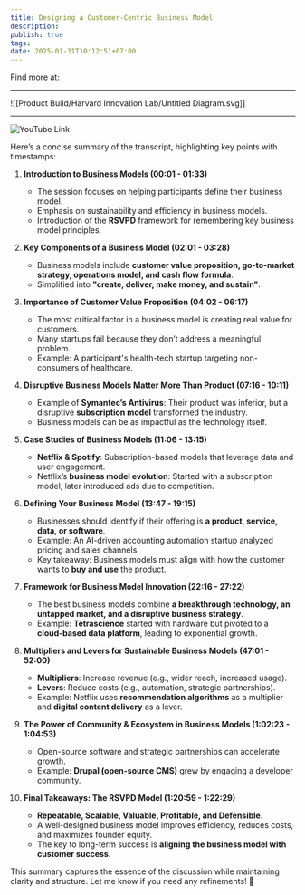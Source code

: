 ```yaml
---
title: Designing a Customer-Centric Business Model
description: 
publish: true
tags: 
date: 2025-01-31T10:12:51+07:00
---
```

Find more at:

---
![[Product Build/Harvard Innovation Lab/Untitled Diagram.svg]]

---

![YouTube Link](https://www.youtube.com/watch?v=L1Km-hJt-uI)


Here’s a concise summary of the transcript, highlighting key points with timestamps:

1. **Introduction to Business Models (00:01 - 01:33)**
    
    - The session focuses on helping participants define their business model.
    - Emphasis on sustainability and efficiency in business models.
    - Introduction of the **RSVPD** framework for remembering key business model principles.
2. **Key Components of a Business Model (02:01 - 03:28)**
    
    - Business models include **customer value proposition, go-to-market strategy, operations model, and cash flow formula**.
    - Simplified into **"create, deliver, make money, and sustain"**.
3. **Importance of Customer Value Proposition (04:02 - 06:17)**
    
    - The most critical factor in a business model is creating real value for customers.
    - Many startups fail because they don’t address a meaningful problem.
    - Example: A participant's health-tech startup targeting non-consumers of healthcare.
4. **Disruptive Business Models Matter More Than Product (07:16 - 10:11)**
    
    - Example of **Symantec’s Antivirus**: Their product was inferior, but a disruptive **subscription model** transformed the industry.
    - Business models can be as impactful as the technology itself.
5. **Case Studies of Business Models (11:06 - 13:15)**
    
    - **Netflix & Spotify**: Subscription-based models that leverage data and user engagement.
    - Netflix’s **business model evolution**: Started with a subscription model, later introduced ads due to competition.
6. **Defining Your Business Model (13:47 - 19:15)**
    
    - Businesses should identify if their offering is **a product, service, data, or software**.
    - Example: An AI-driven accounting automation startup analyzed pricing and sales channels.
    - Key takeaway: Business models must align with how the customer wants to **buy and use** the product.
7. **Framework for Business Model Innovation (22:16 - 27:22)**
    
    - The best business models combine **a breakthrough technology, an untapped market, and a disruptive business strategy**.
    - Example: **Tetrascience** started with hardware but pivoted to a **cloud-based data platform**, leading to exponential growth.
8. **Multipliers and Levers for Sustainable Business Models (47:01 - 52:00)**
    
    - **Multipliers**: Increase revenue (e.g., wider reach, increased usage).
    - **Levers**: Reduce costs (e.g., automation, strategic partnerships).
    - Example: Netflix uses **recommendation algorithms** as a multiplier and **digital content delivery** as a lever.
9. **The Power of Community & Ecosystem in Business Models (1:02:23 - 1:04:53)**
    
    - Open-source software and strategic partnerships can accelerate growth.
    - Example: **Drupal (open-source CMS)** grew by engaging a developer community.
10. **Final Takeaways: The RSVPD Model (1:20:59 - 1:22:29)**
    
    - **Repeatable, Scalable, Valuable, Profitable, and Defensible**.
    - A well-designed business model improves efficiency, reduces costs, and maximizes founder equity.
    - The key to long-term success is **aligning the business model with customer success**.

This summary captures the essence of the discussion while maintaining clarity and structure. Let me know if you need any refinements! 🚀